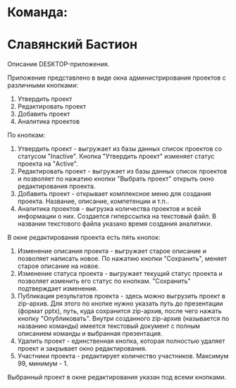 # Команда: 
# Славянский Бастион


Описание DESKTOP-приложения.

Приложение представлено в виде окна администрирования проектов с различными кнопками:
1. Утвердить проект
2. Редактировать проект
3. Добавить проект
4. Аналитика проектов

По кнопкам:
1. Утвердить проект - выгружает из базы данных список проектов со статусом "Inactive". Кнопка "Утвердить проект" изменяет статус проекта на "Active".
2. Редактировать проект - выгружает из базы данных список проектов и позволяет по нажатию кнопки "Выбрать проект" открыть окно редактирования проекта.
3. Добавить проект - открывает комплексное меню для создания проекта. Название, описание, компетенции и т.п..
4. Аналитика проектов - выгрузка количества проектов и всей информации о них. Создается гиперссылка на текстовый файл. В названии текстового файла указано время создания аналитики.

В окне редактирования проекта есть пять кнопок:
1. Изменение описания проекта  - выгружает старое описание и позволяет написать новое. По нажатию кнопки "Сохранить", меняет старое описание на новое.
2. Изменение статуса проекта - выгружает текущий статус проекта и позволяет изменить его статус по кнопкам. "Сохранить" подтверждает изменения.
3. Публикация результатов проекта - здесь можно выгрузить проект в zip-архив. Для этого по кнопке нужно указать путь до презентации (формат pptx), путь, куда сохранится zip-архив, после чего нажать кнопку "Опубликовать". Внутри созданного zip-архив (называется по названию команды) имеется текстовый документ с полным описанием команды и выбранная презентация.
4. Удалить проект - единственная кнопка, которая полностью удаляет проект и закрывает окно редактирования.
5. Участники проекта - редактирует количество участников. Максимум 99, минимум - 1.

Выбранный проект в окне редактирования указан под всеми кнопками.
